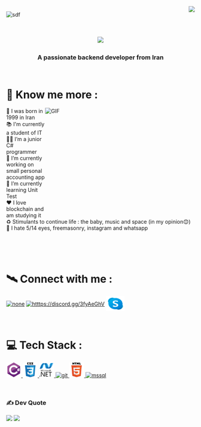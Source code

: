 <img align="right" src="https://visitor-badge.laobi.icu/badge?page_id=HosseinEP-Dev">
<p align="left"> <img src="https://komarev.com/ghpvc/?username=HosseinEP-Dev&label=Profile%20views&color=0e75b6&style=flat" alt="sdf" /> </p>

<h1 align="center">
  <a href="https://git.io/typing-svg">
    <img align="center" src="https://readme-typing-svg.herokuapp.com?size=25&color=2EA1D4&lines=%F0%9F%91%8B+Hi+There;%F0%9F%A4%9D+I'm+Hossein+Ezatpanah;%F0%9F%A4%99+Welcome+To+My+Github">
  </a>
</h1>
<h3 align="center">A passionate backend developer from Iran</h3>
<br>

# 🧐 Know me more :
<img align="right" alt="GIF" src="https://github.com/abhisheknaiidu/abhisheknaiidu/blob/master/code.gif?raw=true" width="400" height="290" />
👶 I was born in 1999 in Iran<br>📚 I'm currently a student of IT<br>👨‍💻 I’m a junior C# programmer<br>🔭 I’m currently working on small personal accounting app<br>🌱 I’m currently learning Unit Test<br>❤ I love blockchain and am studying it<br>♻ Stimulants to continue life : the baby, music and space (in my opinion😊)<br>🤬 I hate 5/14 eyes, freemasonry, instagram and whatsapp<br><br><br><br><br>


# 🛰 Connect with me :
<p align="left">
<a href="none" target="blank"><img align="center" src="https://raw.githubusercontent.com/rahuldkjain/github-profile-readme-generator/master/src/images/icons/Social/linked-in-alt.svg" alt="none" height="30" width="40" /></a>
<a href="https://discord.gg/htttps://discord.gg/3fyAeGhV" target="blank"><img align="center" src="https://discord.com/assets/3437c10597c1526c3dbd98c737c2bcae.svg" alt="htttps://discord.gg/3fyAeGhV" height="30" width="40" /></a>
<a href="https://join.skype.com/invite/lCIpifAmWkOm" target="blank"><img align="center" src="https://github.com/HosseinEP-Dev/HosseinEP-Dev/blob/main/icons8-skype.svg" alt="none" height="40" width="50" /></a>
</p><br>

# 💻 Tech Stack :
<p align="left"> <a href="https://www.w3schools.com/cs/" target="_blank" rel="noreferrer"> <img src="https://raw.githubusercontent.com/devicons/devicon/master/icons/csharp/csharp-original.svg" alt="csharp" width="40" height="40"/> </a> <a href="https://www.w3schools.com/css/" target="_blank" rel="noreferrer"> <img src="https://raw.githubusercontent.com/devicons/devicon/master/icons/css3/css3-original-wordmark.svg" alt="css3" width="40" height="40"/> </a> <a href="https://dotnet.microsoft.com/" target="_blank" rel="noreferrer"> <img src="https://raw.githubusercontent.com/devicons/devicon/master/icons/dot-net/dot-net-original-wordmark.svg" alt="dotnet" width="40" height="40"/> </a> <a href="https://git-scm.com/" target="_blank" rel="noreferrer"> <img src="https://www.vectorlogo.zone/logos/git-scm/git-scm-icon.svg" alt="git" width="40" height="40"/> </a> <a href="https://www.w3.org/html/" target="_blank" rel="noreferrer"> <img src="https://raw.githubusercontent.com/devicons/devicon/master/icons/html5/html5-original-wordmark.svg" alt="html5" width="40" height="40"/> </a> <a href="https://www.microsoft.com/en-us/sql-server" target="_blank" rel="noreferrer"> <img src="https://www.svgrepo.com/show/303229/microsoft-sql-server-logo.svg" alt="mssql" width="40" height="40"/> </a> </p> <br>

<!--
# 📊 GitHub Stats :
![](https://github-readme-stats.vercel.app/api?username=HosseinEP-Dev&theme=tokyonight&hide_border=false&include_all_commits=true&count_private=false)<br/>
![](https://github-readme-streak-stats.herokuapp.com/?user=HosseinEP-Dev&theme=tokyonight&hide_border=false)<br/>
![](https://github-readme-stats.vercel.app/api/top-langs/?username=HosseinEP-Dev&theme=tokyonight&hide_border=false&include_all_commits=true&count_private=false&layout=compact)

## 🏆 GitHub Trophies
![](https://github-profile-trophy.vercel.app/?username=HosseinEP-Dev&theme=tokyonight&no-frame=false&no-bg=false&margin-w=4)
!-->
### ✍️ Dev Quote
![](https://quotes-github-readme.vercel.app/api?type=horizontal&theme=tokyonight)
![](https://visitcount.itsvg.in/api?id=a&icon=0&color=0)
